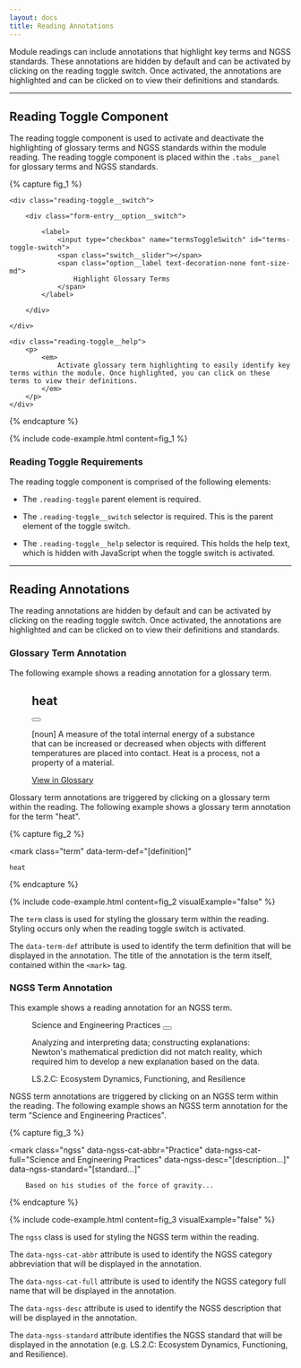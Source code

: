 ```yaml
---
layout: docs
title: Reading Annotations
---
```

				
Module readings can include annotations that highlight key terms and NGSS standards. These annotations are hidden by default and can be activated by clicking on the reading toggle switch. Once activated, the annotations are highlighted and can be clicked on to view their definitions and standards.

<hr class="margin-y-4" />

## Reading Toggle Component

The reading toggle component is used to activate and deactivate the highlighting of glossary terms and NGSS standards within the module reading. The reading toggle component is placed within the `.tabs__panel` for glossary terms and NGSS standards.

{% capture fig_1 %}

<div class="reading-toggle">

    <div class="reading-toggle__switch">
        
        <div class="form-entry__option__switch">

            <label>
                <input type="checkbox" name="termsToggleSwitch" id="terms-toggle-switch">
                <span class="switch__slider"></span>
                <span class="option__label text-decoration-none font-size-md">
                    Highlight Glossary Terms
                </span>
            </label>

        </div>
    
    </div>

    <div class="reading-toggle__help">								
        <p>
            <em>
                Activate glossary term highlighting to easily identify key terms within the module. Once highlighted, you can click on these terms to view their definitions.
            </em>
        </p>
    </div>

</div>

{% endcapture %}

{% include code-example.html content=fig_1 %}

### Reading Toggle Requirements

The reading toggle component is comprised of the following elements: 

- The `.reading-toggle` parent element is required.
  
- The `.reading-toggle__switch` selector is required. This is the parent element of the toggle switch. 

- The `.reading-toggle__help` selector is required. This holds the help text, which is hidden with JavaScript when the toggle switch is activated.

<hr class="margin-y-4" />

## Reading Annotations

The reading annotations are hidden by default and can be activated by clicking on the reading toggle switch. Once activated, the annotations are highlighted and can be clicked on to view their definitions and standards. 

### Glossary Term Annotation

The following example shows a reading annotation for a glossary term.

<figure class="margin-y-4">

<article
    class="reading-annotation glossary-term"
    aria-polite="live"
    data-term-definition>
    <div class="reading-annotation__head">
        <h2 class="h6">heat</h2>
        <button class="button button--icon-only">
            <span class="icon icon-close" aria-hidden="true"></span>
        </button>
    </div>
    <div class="reading-annotation__body">
        <p>
            [noun] A measure of the total internal energy of a substance that can be increased or decreased when objects with different temperatures are placed into contact. Heat is a process, not a property of a material.
        </p>
        <p>
            <a href="${termUrl}">View in Glossary</a>
        </p>
    </div>
</article>

</figure>

Glossary term annotations are triggered by clicking on a glossary term within the reading. The following example shows a glossary term annotation for the term "heat". 


{% capture fig_2 %}

<mark
    class="term"
    data-term-def="[definition]"
>
    heat
</mark>
{% endcapture %}

{% include code-example.html content=fig_2 visualExample="false" %}

The `term` class is used for styling the glossary term within the reading. Styling occurs only when the reading toggle switch is activated.

The `data-term-def` attribute is used to identify the term definition that will be displayed in the annotation. The title of the annotation is the term itself, contained within the `<mark>` tag.

### NGSS Term Annotation

This example shows a reading annotation for an NGSS term.

<figure class="margin-y-4">

<article
    class="reading-annotation"
    aria-polite="live"
    data-ngss-cat-abbr="Practice"
>
    <div class="reading-annotation__head">
        Science and Engineering Practices
        <button class="button button--icon-only">
            <span class="icon icon-close" aria-hidden="true"></span>
        </button>
    </div>
    <div class="reading-annotation__body">
        <p>Analyzing and interpreting data; constructing explanations: Newton's mathematical prediction did not match reality, which required him to develop a new explanation based on the data.</p>
        <span class="standard">LS.2.C: Ecosystem Dynamics, Functioning, and Resilience</span>
    </div>
</article>

</figure>

NGSS term annotations are triggered by clicking on an NGSS term within the reading. The following example shows an NGSS term annotation for the term "Science and Engineering Practices". 

{% capture fig_3 %}

<mark
    class="ngss"
    data-ngss-cat-abbr="Practice"
    data-ngss-cat-full="Science and Engineering Practices"
    data-ngss-desc="[description...]"
    data-ngss-standard="[standard...]"
>
        Based on his studies of the force of gravity...
</mark>

{% endcapture %}

{% include code-example.html content=fig_3 visualExample="false" %}

The `ngss` class is used for styling the NGSS term within the reading.

The `data-ngss-cat-abbr` attribute is used to identify the NGSS category abbreviation that will be displayed in the annotation.

The `data-ngss-cat-full` attribute is used to identify the NGSS category full name that will be displayed in the annotation. 

The `data-ngss-desc` attribute is used to identify the NGSS description that will be displayed in the annotation. 

The `data-ngss-standard` attribute identifies the NGSS standard that will be displayed in the annotation (e.g. LS.2.C: Ecosystem Dynamics, Functioning, and Resilience).

